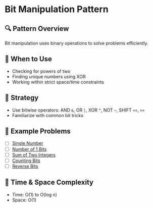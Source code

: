 # Bit Manipulation Pattern

## 🔍 Pattern Overview

Bit manipulation uses binary operations to solve problems efficiently.

## 📘 When to Use

- Checking for powers of two
- Finding unique numbers using XOR
- Working within strict space/time constraints

## 🧠 Strategy

- Use bitwise operators: AND `&`, OR `|`, XOR `^`, NOT `~`, SHIFT `<<`, `>>`
- Familiarize with common bit tricks

## 📌 Example Problems

- [ ] [Single Number](https://leetcode.com/problems/single-number/)
- [ ] [Number of 1 Bits](https://leetcode.com/problems/number-of-1-bits/)
- [ ] [Sum of Two Integers](https://leetcode.com/problems/sum-of-two-integers/)
- [ ] [Counting Bits](https://leetcode.com/problems/counting-bits/)
- [ ] [Reverse Bits](https://leetcode.com/problems/reverse-bits/)

## 🧵 Time & Space Complexity

- Time: O(1) to O(log n)
- Space: O(1)
